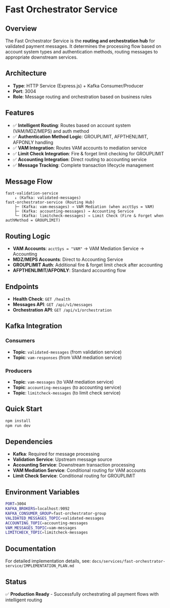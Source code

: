 # Fast Orchestrator Service

## Overview
The Fast Orchestrator Service is the **routing and orchestration hub** for validated payment messages. It determines the processing flow based on account system types and authentication methods, routing messages to appropriate downstream services.

## Architecture
- **Type**: HTTP Service (Express.js) + Kafka Consumer/Producer
- **Port**: 3004
- **Role**: Message routing and orchestration based on business rules

## Features
- ✅ **Intelligent Routing**: Routes based on account system (VAM/MDZ/MEPS) and auth method
- ✅ **Authentication Method Logic**: GROUPLIMIT, AFPTHENLIMIT, AFPONLY handling
- ✅ **VAM Integration**: Routes VAM accounts to mediation service
- ✅ **Limit Check Integration**: Fire & forget limit checking for GROUPLIMIT
- ✅ **Accounting Integration**: Direct routing to accounting service
- ✅ **Message Tracking**: Complete transaction lifecycle management

## Message Flow
```
fast-validation-service
    ↓ (Kafka: validated-messages)
fast-orchestrator-service (Routing Hub)
    ├─ (Kafka: vam-messages) → VAM Mediation (when acctSys = VAM)
    ├─ (Kafka: accounting-messages) → Accounting Service
    └─ (Kafka: limitcheck-messages) → Limit Check (Fire & Forget when authMethod = GROUPLIMIT)
```

## Routing Logic
- **VAM Accounts**: `acctSys = "VAM"` → VAM Mediation Service → Accounting
- **MDZ/MEPS Accounts**: Direct to Accounting Service
- **GROUPLIMIT Auth**: Additional fire & forget limit check after accounting
- **AFPTHENLIMIT/AFPONLY**: Standard accounting flow

## Endpoints
- **Health Check**: `GET /health`
- **Messages API**: `GET /api/v1/messages`
- **Orchestration API**: `GET /api/v1/orchestration`

## Kafka Integration
### Consumers
- **Topic**: `validated-messages` (from validation service)
- **Topic**: `vam-responses` (from VAM mediation service)

### Producers
- **Topic**: `vam-messages` (to VAM mediation service)
- **Topic**: `accounting-messages` (to accounting service)
- **Topic**: `limitcheck-messages` (to limit check service)

## Quick Start
```bash
npm install
npm run dev
```

## Dependencies
- **Kafka**: Required for message processing
- **Validation Service**: Upstream message source
- **Accounting Service**: Downstream transaction processing
- **VAM Mediation Service**: Conditional routing for VAM accounts
- **Limit Check Service**: Conditional routing for GROUPLIMIT

## Environment Variables
```bash
PORT=3004
KAFKA_BROKERS=localhost:9092
KAFKA_CONSUMER_GROUP=fast-orchestrator-group
VALIDATED_MESSAGES_TOPIC=validated-messages
ACCOUNTING_TOPIC=accounting-messages
VAM_MESSAGES_TOPIC=vam-messages
LIMITCHECK_TOPIC=limitcheck-messages
```

## Documentation
For detailed implementation details, see: `docs/services/fast-orchestrator-service/IMPLEMENTATION_PLAN.md`

## Status
✅ **Production Ready** - Successfully orchestrating all payment flows with intelligent routing 